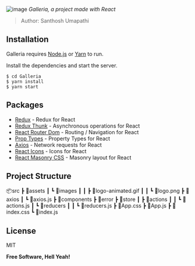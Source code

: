 ![image](https://drive.google.com/uc?export=view&id=1gdgs6TbQkVvrwExeP_A2QBjCAwEe-GoV)
*Galleria, a project made with React*

> Author: Santhosh Umapathi

## Installation

Galleria requires [Node.js](https://nodejs.org/) or [Yarn](https://yarnpkg.com/) to run.

Install the dependencies and start the server.

```
$ cd Galleria
$ yarn install
$ yarn start
```

## Packages
* [Redux](https://redux.js.org/) - Redux for React
* [Redux Thunk](https://github.com/reduxjs/redux-thunk) - Asynchronous operations for React
* [React Router Dom](https://reactrouter.com/web/guides/quick-start) - Routing / Navigation for React
* [Prop Types](https://www.npmjs.com/package/prop-types) - Property Types for React
* [Axios](https://github.com/axios/axios) - Network requests for React
* [React Icons](https://react-icons.github.io/react-icons/) - Icons for React
* [React Masonry CSS](https://github.com/paulcollett/react-masonry-css) - Masonry layout for React

## Project Structure
📦src
 ┣ 📂assets
 ┃ ┗ 📂images
 ┃ ┃ ┣ 📜logo-animated.gif
 ┃ ┃ ┗ 📜logo.png
 ┣ 📂axios
 ┃ ┗ 📜axios.js
 ┣ 📂components
 ┣ 📂error
 ┣ 📂store
 ┃ ┣ 📂actions
 ┃ ┃ ┗ 📜actions.js
 ┃ ┗ 📂reducers
 ┃ ┃ ┗ 📜reducers.js
 ┣ 📜App.css
 ┣ 📜App.js
 ┣ 📜index.css
 ┗ 📜index.js





License
----
MIT


**Free Software, Hell Yeah!**


